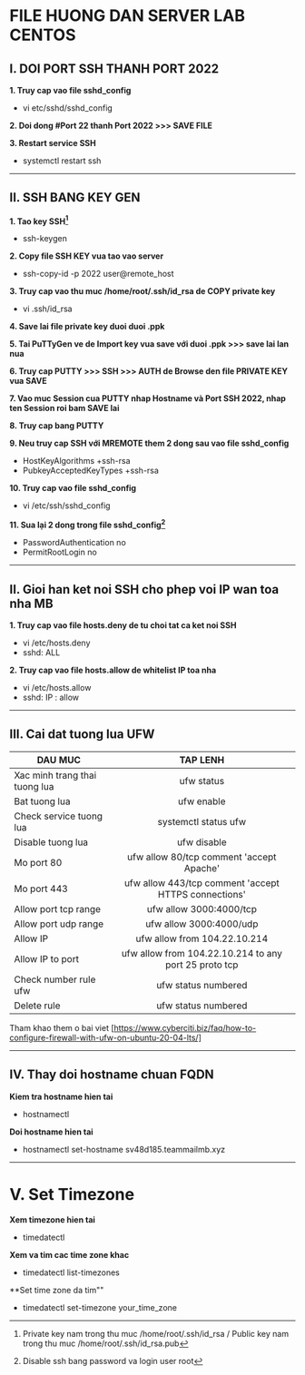 # FILE HUONG DAN SERVER LAB CENTOS

## I. DOI PORT SSH THANH PORT 2022

**1. Truy cap vao file sshd_config**

- vi etc/sshd/sshd_config

**2. Doi dong #Port 22 thanh Port 2022 >>> SAVE FILE**

**3. Restart service SSH**

- systemctl restart ssh

***

## II. SSH BANG KEY GEN

**1. Tao key SSH[^1]**

- ssh-keygen
[^1]:
	Private key nam trong thu muc /home/root/.ssh/id_rsa / Public key nam trong thu muc /home/root/.ssh/id_rsa.pub

**2. Copy file SSH KEY vua tao vao server**

- ssh-copy-id -p 2022 user@remote_host

**3. Truy cap vao thu muc /home/root/.ssh/id_rsa de COPY private key**

- vi .ssh/id_rsa

**4. Save lai file private key duoi duoi .ppk**

**5. Tai PuTTyGen ve de Import key vua save với duoi .ppk >>> save lai lan nua**

**6. Truy cap PUTTY >>> SSH >>> AUTH de Browse den file PRIVATE KEY vua SAVE**

**7. Vao muc Session cua PUTTY nhap Hostname và Port SSH 2022, nhap ten Session roi bam SAVE lai**

**8. Truy cap bang PUTTY**

**9. Neu truy cap SSH với MREMOTE them 2 dong sau vao file sshd_config**

- HostKeyAlgorithms +ssh-rsa
- PubkeyAcceptedKeyTypes +ssh-rsa

**10. Truy cap vao file sshd_config**

- vi /etc/ssh/sshd_config

**11. Sua lại 2 dong trong file sshd_config[^2]**

- PasswordAuthentication no
- PermitRootLogin no
[^2]:
	Disable ssh bang password va login user root
	
***

## II. Gioi han ket noi SSH cho phep voi IP wan toa nha MB

**1. Truy cap vao file hosts.deny de tu choi tat ca ket noi SSH**

- vi /etc/hosts.deny
- sshd: ALL

**2. Truy cap vao file hosts.allow de whitelist IP toa nha**

- vi /etc/hosts.allow
- sshd: IP : allow

***

## III. Cai dat tuong lua UFW

| **DAU MUC**       | **TAP LENH**           |
| ------------- |:-------------:|
| Xac minh trang thai tuong lua      | ufw status |
| Bat tuong lua      | ufw enable     |
| Check service tuong lua | systemctl status ufw     |
| Disable tuong lua | ufw disable |
| Mo port 80 | ufw allow 80/tcp comment 'accept Apache' |
| Mo port 443 | ufw allow 443/tcp comment 'accept HTTPS connections' |
| Allow port tcp range | ufw allow 3000:4000/tcp |
| Allow port udp range | ufw allow 3000:4000/udp |
| Allow IP | ufw allow from 104.22.10.214 |
| Allow IP to port | ufw allow from 104.22.10.214 to any port 25 proto tcp |
| Check number rule ufw | ufw status numbered |
| Delete rule | ufw status numbered |

Tham khao them o bai viet [https://www.cyberciti.biz/faq/how-to-configure-firewall-with-ufw-on-ubuntu-20-04-lts/]

***

## IV. Thay doi hostname chuan FQDN

**Kiem tra hostname hien tai**

- hostnamectl

**Doi hostname hien tai**

- hostnamectl set-hostname sv48d185.teammailmb.xyz

***

# V. Set Timezone

**Xem timezone hien tai**

- timedatectl

**Xem va tim cac time zone khac**

- timedatectl list-timezones

**Set time zone da tim""

- timedatectl set-timezone your_time_zone



